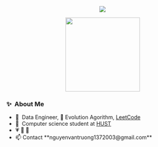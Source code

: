 

<p align="center">
  <img src="https://github-readme-streak-stats.herokuapp.com/?user=VTzy137&theme=tokyonight"/>
</p>

<p align="center">
  <img src="https://github-readme-stats.vercel.app/api?username=VTzy137&theme=tokyonight&show_icons=true" height="195" />
<!--   <img src="https://github-readme-stats.vercel.app/api/top-langs/?username=VTzy137&theme=tokyonight&layout=compact" height="195" /> -->
</p>

<div style="flex: 1; text-align: left;">
  <h3>✨&nbsp; About Me</h3>
  <ul>
    <li>🔭 &nbsp;Data Engineer, 📖 Evolution Agorithm, <a href="https://leetcode.com/u/VTzy137">LeetCode</a></li>
    <li>🏫 &nbsp;Computer science student at <a href="https://hust.edu.vn">HUST</a></li>
<!--     <li>💼 &nbsp;Intern at <a href="https://ownego.com">Ownego</a></li> -->
    <li>💗 🏃 🎨</li>
    <li>📫 Contact **nguyenvantruong1372003@gmail.com** </li>
  </ul>
</div>

<!-- <p align="center">
  <img src="https://github-readme-quotes-bay.vercel.app/quote?theme=dracula"/>
</p> -->
